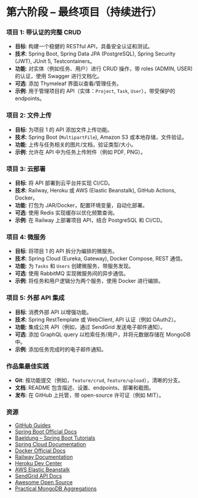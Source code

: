 # 第六阶段 – 最终项目（持续进行）

### 项目 1: 带认证的完整 CRUD
- **目标**: 构建一个稳健的 RESTful API，具备安全认证和测试。  
- **技术**: Spring Boot, Spring Data JPA (PostgreSQL), Spring Security (JWT), JUnit 5, Testcontainers。  
- **功能**: 对实体（例如任务、用户）进行 CRUD 操作，带 roles (ADMIN, USER) 的认证，使用 Swagger 进行文档化。  
- **可选**: 添加 Thymeleaf 界面以查看/管理任务。  
- **示例**: 用于管理项目的 API（实体：`Project`, `Task`, `User`），带受保护的 endpoints。  

### 项目 2: 文件上传
- **目标**: 为项目 1 的 API 添加文件上传功能。  
- **技术**: Spring Boot (`MultipartFile`), Amazon S3 或本地存储，文件验证。  
- **功能**: 上传与任务相关的图片/文档，验证类型/大小。  
- **示例**: 允许在 API 中为任务上传附件（例如 PDF, PNG）。  

### 项目 3: 云部署
- **目标**: 将 API 部署到云平台并实现 CI/CD。  
- **技术**: Railway, Heroku 或 AWS (Elastic Beanstalk), GitHub Actions, Docker。  
- **功能**: 打包为 JAR/Docker，配置环境变量，自动化部署。  
- **可选**: 使用 Redis 实现缓存以优化频繁查询。  
- **示例**: 在 Railway 上部署项目 API，结合 PostgreSQL 和 CI/CD。  

### 项目 4: 微服务
- **目标**: 将项目 1 的 API 拆分为编排的微服务。  
- **技术**: Spring Cloud (Eureka, Gateway), Docker Compose, REST 通信。  
- **功能**: 为 `Tasks` 和 `Users` 创建微服务，带服务发现。  
- **可选**: 使用 RabbitMQ 实现微服务间的异步通信。  
- **示例**: 将任务和用户逻辑分为两个服务，使用 Docker 进行编排。  

### 项目 5: 外部 API 集成
- **目标**: 消费外部 API 以增强功能。  
- **技术**: Spring RestTemplate 或 WebClient, API 认证（例如 OAuth2）。  
- **功能**: 集成公共 API（例如，通过 SendGrid 发送电子邮件通知）。  
- **可选**: 添加 GraphQL query 以检索任务/用户，并将元数据存储在 MongoDB 中。  
- **示例**: 添加任务完成时的电子邮件通知。  

### 作品集最佳实践
- **Git**: 按功能提交（例如，`feature/crud`, `feature/upload`），清晰的分支。  
- **文档**: README 包含描述、设置、endpoints、部署和截图。  
- **发布**: 在 GitHub 上托管，带 open-source 许可证（例如 MIT）。  

### 资源
- [GitHub Guides](https://guides.github.com)  
- [Spring Boot Official Docs](https://spring.io/projects/spring-boot)  
- [Baeldung – Spring Boot Tutorials](https://www.baeldung.com)  
- [Spring Cloud Documentation](https://spring.io/projects/spring-cloud)  
- [Docker Official Docs](https://docs.docker.com)  
- [Railway Documentation](https://docs.railway.app)  
- [Heroku Dev Center](https://devcenter.heroku.com)  
- [AWS Elastic Beanstalk](https://docs.aws.amazon.com/elasticbeanstalk)  
- [SendGrid API Docs](https://docs.sendgrid.com)  
- [Awesome Open Source](https://awesomeopensource.com)  
- [Practical MongoDB Aggregations](https://university.mongodb.com/courses/MongoDB-Aggregations)